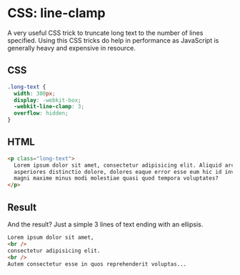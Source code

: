 # CSS: line-clamp

A very useful CSS trick to truncate long text to the number of lines specified. Using this CSS tricks do help in performance as JavaScript is generally heavy and expensive in resource.

## CSS

```css
.long-text {
  width: 300px;
  display: -webkit-box;
  -webkit-line-clamp: 3;
  overflow: hidden;
}
```

## HTML

```html
<p class="long-text">
  Lorem ipsum dolor sit amet, consectetur adipisicing elit. Aliquid architecto
  asperiores distinctio dolore, dolores eaque error esse eum hic id inventore
  magni maxime minus modi molestiae quasi quod tempora voluptates?
</p>
```

## Result

And the result? Just a simple 3 lines of text ending with an ellipsis.

```html
Lorem ipsum dolor sit amet,
<br />
consectetur adipisicing elit.
<br />
Autem consectetur esse in quos reprehenderit voluptas...
```
